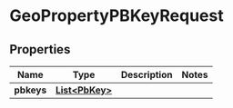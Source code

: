 
# GeoPropertyPBKeyRequest

## Properties
Name | Type | Description | Notes
------------ | ------------- | ------------- | -------------
**pbkeys** | [**List&lt;PbKey&gt;**](PbKey.md) |  | 



